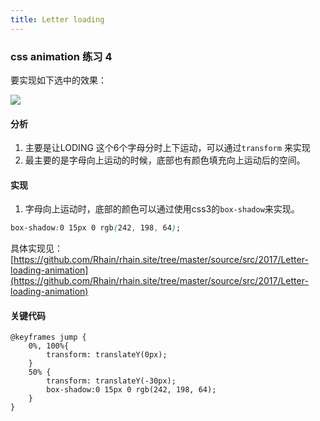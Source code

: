```yaml
---
title: Letter loading
---
```


### css animation 练习 4

要实现如下选中的效果：

![](/images/2017/letter-loading/letter.gif)


#### 分析

1. 主要是让LODING 这个6个字母分时上下运动，可以通过`transform` 来实现
2. 最主要的是字母向上运动的时候，底部也有颜色填充向上运动后的空间。


#### 实现

1. 字母向上运动时，底部的颜色可以通过使用css3的`box-shadow`来实现。

``` css
box-shadow:0 15px 0 rgb(242, 198, 64);
```

具体实现见：[https://github.com/Rhain/rhain.site/tree/master/source/src/2017/Letter-loading-animation](https://github.com/Rhain/rhain.site/tree/master/source/src/2017/Letter-loading-animation)

#### 关键代码

```
@keyframes jump {
    0%, 100%{
        transform: translateY(0px);
    }
    50% {
        transform: translateY(-30px);
        box-shadow:0 15px 0 rgb(242, 198, 64);
    }
}

```